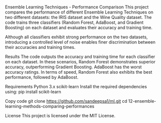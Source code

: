 Ensemble Learning Techniques - Performance Comparison
This project compares the performance of different Ensemble Learning Techniques on two different datasets: the IRIS dataset and the Wine Quality dataset. The code trains three classifiers (Random Forest, AdaBoost, and Gradient Boosting) on each dataset and evaluates their accuracy and training time.

Although all classifiers exhibit strong performance on the two datasets, introducing a controlled level of noise enables finer discrimination between their accuracies and training times.

Results
The code outputs the accuracy and training time for each classifier on each dataset.
In these scenarios, Random Forest demonstrates superior accuracy, outperforming Gradient Boosting. AdaBoost has the worst accuracy ratings. In terms of speed, Random Forest also exhibits the best performance, followed by AdaBoost.

Requirements
Python 3.x
scikit-learn
Install the required dependencies using:
pip install scikit-learn

Copy code
git clone https://github.com/sandeepsa1/ml.git
cd 12-ensemble-learning-methods-comparing-performances

License
This project is licensed under the MIT License.